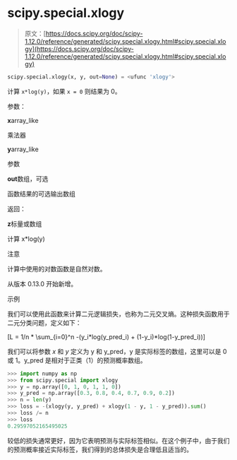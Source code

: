# scipy.special.xlogy

> 原文：[https://docs.scipy.org/doc/scipy-1.12.0/reference/generated/scipy.special.xlogy.html#scipy.special.xlogy](https://docs.scipy.org/doc/scipy-1.12.0/reference/generated/scipy.special.xlogy.html#scipy.special.xlogy)

```py
scipy.special.xlogy(x, y, out=None) = <ufunc 'xlogy'>
```

计算 `x*log(y)`，如果 `x = 0` 则结果为 0。

参数：

**x**array_like

乘法器

**y**array_like

参数

**out**数组，可选

函数结果的可选输出数组

返回：

**z**标量或数组

计算 x*log(y)

注意

计算中使用的对数函数是自然对数。

从版本 0.13.0 开始新增。

示例

我们可以使用此函数来计算二元逻辑损失，也称为二元交叉熵。这种损失函数用于二元分类问题，定义如下：

\[L = 1/n * \sum_{i=0}^n -(y_i*log(y\_pred_i) + (1-y_i)*log(1-y\_pred_i))\]

我们可以将参数 *x* 和 *y* 定义为 y 和 y_pred，y 是实际标签的数组，这里可以是 0 或 1。y_pred 是相对于正类（1）的预测概率数组。

```py
>>> import numpy as np
>>> from scipy.special import xlogy
>>> y = np.array([0, 1, 0, 1, 1, 0])
>>> y_pred = np.array([0.3, 0.8, 0.4, 0.7, 0.9, 0.2])
>>> n = len(y)
>>> loss = -(xlogy(y, y_pred) + xlogy(1 - y, 1 - y_pred)).sum()
>>> loss /= n
>>> loss
0.29597052165495025 
```

较低的损失通常更好，因为它表明预测与实际标签相似。在这个例子中，由于我们的预测概率接近实际标签，我们得到的总体损失是合理低且适当的。
